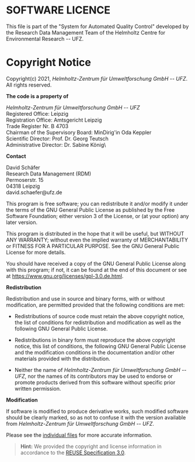 <!--
SPDX-FileCopyrightText: 2021 Helmholtz-Zentrum für Umweltforschung GmbH - UFZ

SPDX-License-Identifier: GPL-3.0-or-later
-->

# SOFTWARE LICENCE

This file is part of the "System for Automated Quality Control" developed by
the Research Data Management Team of the Helmholtz Centre for Environmental
Research -- UFZ.

# Copyright Notice

Copyright(c) 2021, *Helmholtz-Zentrum für Umweltforschung GmbH -- UFZ*. All rights reserved.


**The code is a property of**

*Helmholtz-Zentrum für Umweltforschung GmbH -- UFZ*\
Registered Office: Leipzig\
Registration Office: Amtsgericht Leipzig\
Trade Register Nr. B 4703\
Chairman of the Supervisory Board: MinDirig\'in Oda Keppler\
Scientific Director: Prof. Dr. Georg Teutsch\
Administrative Director: Dr. Sabine König\

**Contact**

David Schäfer\
Research Data Management (RDM)\
Permoserstr. 15\
04318 Leipzig\
david.schaefer\@ufz.de

This program is free software; you can redistribute it and/or modify it
under the terms of the GNU General Public License as published by the
Free Software Foundation; either version 3 of the License, or (at your
option) any later version.

This program is distributed in the hope that it will be useful, but
WITHOUT ANY WARRANTY; without even the implied warranty of
MERCHANTABILITY or FITNESS FOR A PARTICULAR PURPOSE. See the GNU General
Public License for more details.

You should have received a copy of the GNU General Public License along
with this program; if not, it can be found at the end of this document
or see at https://www.gnu.org/licenses/gpl-3.0.de.html.

**Redistribution**

Redistribution and use in source and binary forms, with or without
modification, are permitted provided that the following conditions are
met:

- Redistributions of source code must retain the above copyright notice,
the list of conditions for redistribution and modification as well as the
following GNU General Public License.

- Redistributions in binary form must reproduce the above copyright
notice, this list of conditions, the following GNU General Public License
and the modification conditions in the documentation and/or other materials
provided with the distribution.

- Neither the name of *Helmholtz-Zentrum für Umweltforschung GmbH -- UFZ*,
nor the names of its contributors may be used to endorse or promote products
derived from this software without specific prior written permission.

**Modification**

If software is modified to produce derivative works, such modified
software should be clearly marked, so as not to confuse it with the
version available from *Helmholtz-Zentrum für Umweltforschung GmbH --
UFZ*.

Please see the [individual files](LICENSES) for more accurate information.

> **Hint:** We provided the copyright and license information in accordance to
> the [REUSE Specification 3.0](https://reuse.software/spec/).

